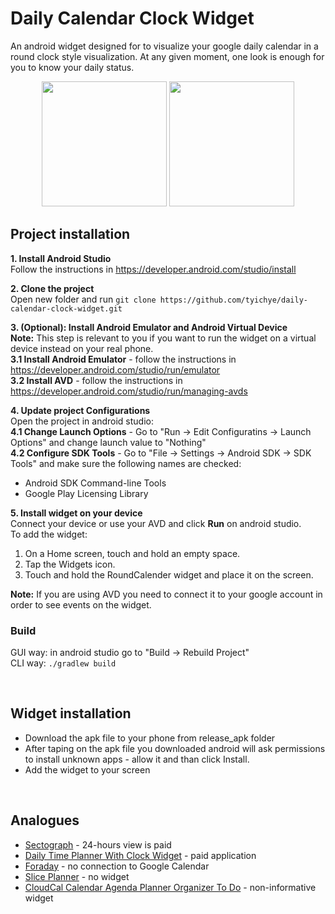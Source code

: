 # Daily Calendar Clock Widget
An android widget designed for to visualize your google daily calendar in a round clock style visualization.
At any given moment, one look is enough for you to know your daily status.


<p align="center">
  <img src="docs/clock_screenshot.jpeg" width="200">
  <img src="docs/configuration_screenshot.jpeg" width="200">
</p>


## Project installation

**1. Install Android Studio** <br/>
Follow the instructions in https://developer.android.com/studio/install  <br/>

**2. Clone the project** <br/>
Open new folder and run ```git clone https://github.com/tyichye/daily-calendar-clock-widget.git```  <br/>

**3. (Optional): Install Android Emulator and Android Virtual Device** <br/>
**Note:** This step is relevant to you if you want to run the widget on a virtual device instead on your real phone. <br/>
**3.1 Install Android Emulator** - follow the instructions in https://developer.android.com/studio/run/emulator  <br/>
**3.2 Install AVD** - follow the instructions in https://developer.android.com/studio/run/managing-avds <br/>

**4. Update project Configurations** <br/>
Open the project in android studio:<br/>
**4.1 Change Launch Options** - Go to "Run -> Edit Configuratins -> Launch Options" and change launch value to "Nothing" <br/>
**4.2 Configure SDK Tools** - Go to "File -> Settings -> Android SDK -> SDK Tools" and make sure the following names are checked:
* Android SDK Command-line Tools
* Google Play Licensing Library


**5. Install widget on your device** <br/>
Connect your device or use your AVD and click **Run** on android studio. <br/>
To add the widget:
1. On a Home screen, touch and hold an empty space.
2. Tap the Widgets icon.
3. Touch and hold the RoundCalender widget and place it on the screen.

**Note:** If you are using AVD you need to connect it to your google account in order to see events on the widget.


### Build
GUI way: in android studio go to "Build -> Rebuild Project"  
CLI way: ```./gradlew build```


<br/>


## Widget installation
- Download the apk file to your phone from release_apk folder
- After taping on the apk file you downloaded android will ask permissions to install unknown apps - allow it and than click Install.
- Add the widget to your screen


<br/>


## Analogues
* [Sectograph](https://play.google.com/store/apps/details?id=prox.lab.calclock) - 24-hours view is paid
* [Daily Time Planner With Clock Widget](https://play.google.com/store/apps/details?id=com.sectograph.planner.time.clock.manager.reminder) - paid application
* [Foraday](https://play.google.com/store/apps/details?id=com.compscieddy.foradayapp) - no connection to Google Calendar
* [Slice Planner](https://play.google.com/store/apps/details?id=com.evopaper.sliceplanner&hl=ru) - no widget
* [CloudCal Calendar Agenda Planner Organizer To Do](https://play.google.com/store/apps/details?id=net.cloudcal.cal) - non-informative widget
